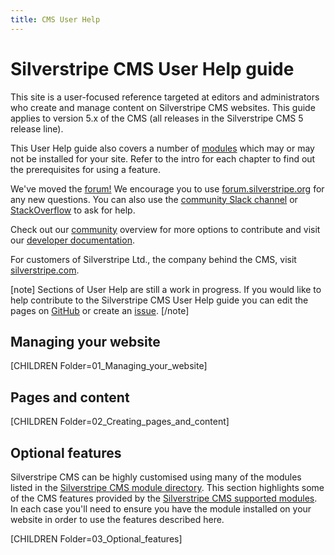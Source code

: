 ```yaml
---
title: CMS User Help
---
```


# Silverstripe CMS User Help guide

This site is a user-focused reference targeted at editors and administrators who create and manage content on Silverstripe CMS websites.
This guide applies to version 5.x of the CMS (all releases in the Silverstripe CMS 5 release line).

This User Help guide also covers a number of [modules](https://addons.silverstripe.org)
which may or may not be installed for your site. Refer to the intro for each chapter to find out the prerequisites for using a feature.

We've moved the [forum!](https://www.silverstripe.org/community/forums/) We encourage you to use [forum.silverstripe.org](https://forum.silverstripe.org/) for any new questions. You can also use the [community Slack channel](https://www.silverstripe.org/community/slack-signup) or [StackOverflow](https://stackoverflow.com/questions/tagged/silverstripe) to ask for help.

Check out our [community](https://www.silverstripe.org/community/) overview for more options to contribute and visit our [developer documentation](https://docs.silverstripe.org).

For customers of Silverstripe Ltd., the company behind the CMS, visit [silverstripe.com](https://www.silverstripe.com/).

[note]
Sections of User Help are still a work in progress. If you would like to help contribute to the Silverstripe CMS User Help guide you can edit the pages on [GitHub](https://github.com/silverstripe/silverstripe-userhelp-content/) or create an [issue](https://github.com/silverstripe/silverstripe-userhelp-content/issues/new?labels=documentation).
[/note]

## Managing your website
[CHILDREN Folder=01_Managing_your_website]

## Pages and content
[CHILDREN Folder=02_Creating_pages_and_content]

## Optional features

Silverstripe CMS can be highly customised using many of the modules listed in the [Silverstripe CMS module directory](https://addons.silverstripe.org).
This section highlights some of the CMS features provided by the [Silverstripe CMS supported modules](https://www.silverstripe.org/software/addons/supported-modules-definition/).
In each case you'll need to ensure you have the module installed on your website in order to use the features described here.

[CHILDREN Folder=03_Optional_features]
